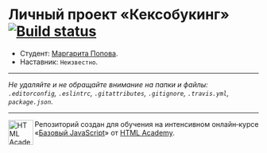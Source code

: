 # Личный проект «Кексобукинг» [![Build status][travis-image]][travis-url]

* Студент: [Маргарита  Попова](https://up.htmlacademy.ru/javascript/10/user/230166).
* Наставник: `Неизвестно`.

---

_Не удаляйте и не обращайте внимание на папки и файлы:_<br>
_`.editorconfig`, `.eslintrc`, `.gitattributes`, `.gitignore`, `.travis.yml`, `package.json`._

---

<a href="https://htmlacademy.ru/intensive/javascript"><img align="left" width="50" height="50" title="HTML Academy" src="https://up.htmlacademy.ru/static/img/intensive/javascript/logo-for-github.svg"></a>

Репозиторий создан для обучения на интенсивном онлайн‑курсе «[Базовый JavaScript](https://htmlacademy.ru/intensive/javascript)» от [HTML Academy](https://htmlacademy.ru).

[travis-image]: https://travis-ci.org/htmlacademy-javascript/230166-keksobooking.svg?branch=master
[travis-url]: https://travis-ci.org/htmlacademy-javascript/230166-keksobooking
